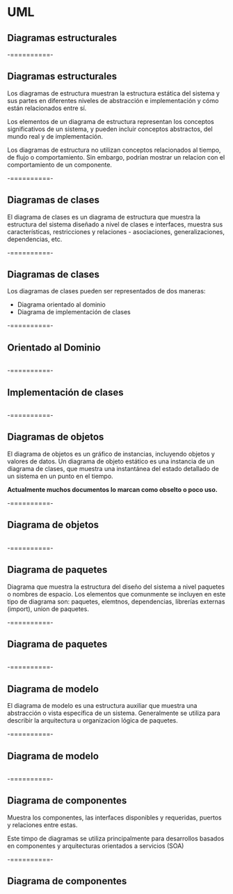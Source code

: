 # UML
## Diagramas estructurales

-==========-

## Diagramas estructurales

Los diagramas de estructura muestran la estructura estática del sistema y sus partes en diferentes niveles de abstracción e implementación y cómo están relacionados entre sí.

Los elementos de un diagrama de estructura representan los conceptos significativos de un sistema, y pueden incluir conceptos abstractos, del mundo real y de implementación.

Los diagramas de estructura no utilizan conceptos relacionados al tiempo, de flujo o comportamiento. Sin embargo, podrían mostrar un relacion con el comportamiento de un componente.

-==========-

## Diagramas de clases

El diagrama de clases es un diagrama de estructura que muestra la estructura del sistema diseñado a nivel de clases e interfaces, muestra sus características, restricciones y relaciones - asociaciones, generalizaciones, dependencias, etc.

-==========-

## Diagramas de clases

Los diagramas de clases pueden ser representados de dos maneras:

- Diagrama orientado al dominio
- Diagrama de implementación de clases

-==========-

## Orientado al Dominio

<div class="image">
  <img class="no-border" data-src="img/15-01.png"/>
</div>

-==========-

## Implementación de clases

<div class="image">
  <img class="no-border" data-src="img/15-02.png"/>
</div>

-==========-

## Diagramas de objetos

El diagrama de objetos es un gráfico de instancias, incluyendo objetos y valores de datos. Un diagrama de objeto estático es una instancia de un diagrama de clases, que muestra una instantánea del estado detallado de un sistema en un punto en el tiempo.

**Actualmente muchos documentos lo marcan como obselto o poco uso.**

-==========-

## Diagrama de objetos

<div class="image">
  <img class="no-border" data-src="img/15-03.png"/>
</div>


-==========-

## Diagrama de paquetes

Diagrama que muestra la estructura del diseño del sistema a nivel paquetes o nombres de espacio. Los elementos que comunmente se incluyen en este tipo de diagrama son: paquetes, elemtnos, dependencias, librerías externas (import), union de paquetes.

-==========-

## Diagrama de paquetes

<div class="image">
  <img class="no-border" data-src="img/15-04.png"/>
</div>

-==========-

## Diagrama de modelo

El diagrama de modelo es una estructura auxiliar que muestra una abstracción o vista específica de un sistema. Generalmente se utiliza para describir la arquitectura u organizacion lógica de paquetes.

-==========-

## Diagrama de modelo

<div class="image">
  <img class="no-border" data-src="img/15-05.png"/>
</div>

-==========-

## Diagrama de componentes

Muestra los componentes, las interfaces disponibles y requeridas, puertos y relaciones entre estas.

Este timpo de diagramas se utiliza principalmente para desarrollos basados en componentes y arquitecturas orientados a servicios (SOA)

-==========-

## Diagrama de componentes

<div class="image">
  <img class="no-border" data-src="img/15-06.png"/>
</div>

